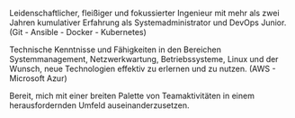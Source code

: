 
Leidenschaftlicher, fleißiger und fokussierter Ingenieur mit mehr als zwei Jahren kumulativer Erfahrung als Systemadministrator und DevOps Junior. (Git - Ansible - Docker - Kubernetes)

Technische Kenntnisse und Fähigkeiten in den Bereichen Systemmanagement, Netzwerkwartung, Betriebssysteme, Linux und der Wunsch, neue Technologien effektiv zu erlernen und zu nutzen. (AWS - Microsoft Azur)

Bereit, mich mit einer breiten Palette von Teamaktivitäten in einem herausfordernden Umfeld auseinanderzusetzen.
